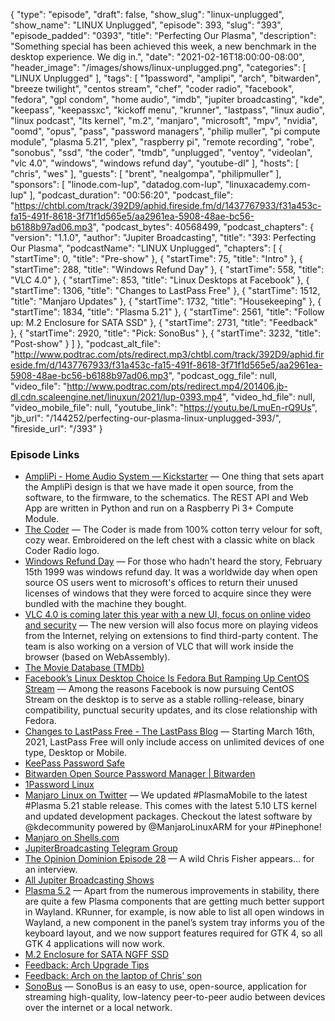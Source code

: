 {
  "type": "episode",
  "draft": false,
  "show_slug": "linux-unplugged",
  "show_name": "LINUX Unplugged",
  "episode": 393,
  "slug": "393",
  "episode_padded": "0393",
  "title": "Perfecting Our Plasma",
  "description": "Something special has been achieved this week, a new benchmark in the desktop experience. We dig in.",
  "date": "2021-02-16T18:00:00-08:00",
  "header_image": "/images/shows/linux-unplugged.png",
  "categories": [
    "LINUX Unplugged"
  ],
  "tags": [
    "1password",
    "amplipi",
    "arch",
    "bitwarden",
    "breeze twilight",
    "centos stream",
    "chef",
    "coder radio",
    "facebook",
    "fedora",
    "gpl condom",
    "home audio",
    "imdb",
    "jupiter broadcasting",
    "kde",
    "keepass",
    "keepassxc",
    "kickoff menu",
    "krunner",
    "lastpass",
    "linux audio",
    "linux podcast",
    "lts kernel",
    "m.2",
    "manjaro",
    "microsoft",
    "mpv",
    "nvidia",
    "oomd",
    "opus",
    "pass",
    "password managers",
    "philip muller",
    "pi compute module",
    "plasma 5.21",
    "plex",
    "raspberry pi",
    "remote recording",
    "robe",
    "sonobus",
    "ssd",
    "the coder",
    "tmdb",
    "unplugged",
    "ventoy",
    "videolan",
    "vlc 4.0",
    "windows",
    "windows refund day",
    "youtube-dl"
  ],
  "hosts": [
    "chris",
    "wes"
  ],
  "guests": [
    "brent",
    "nealgompa",
    "philipmuller"
  ],
  "sponsors": [
    "linode.com-lup",
    "datadog.com-lup",
    "linuxacademy.com-lup"
  ],
  "podcast_duration": "00:56:20",
  "podcast_file": "https://chtbl.com/track/392D9/aphid.fireside.fm/d/1437767933/f31a453c-fa15-491f-8618-3f71f1d565e5/aa2961ea-5908-48ae-bc56-b6188b97ad06.mp3",
  "podcast_bytes": 40568499,
  "podcast_chapters": {
    "version": "1.1.0",
    "author": "Jupiter Broadcasting",
    "title": "393: Perfecting Our Plasma",
    "podcastName": "LINUX Unplugged",
    "chapters": [
      {
        "startTime": 0,
        "title": "Pre-show"
      },
      {
        "startTime": 75,
        "title": "Intro"
      },
      {
        "startTime": 288,
        "title": "Windows Refund Day"
      },
      {
        "startTime": 558,
        "title": "VLC 4.0"
      },
      {
        "startTime": 853,
        "title": "Linux Desktops at Facebook"
      },
      {
        "startTime": 1306,
        "title": "Changes to LastPass Free"
      },
      {
        "startTime": 1512,
        "title": "Manjaro Updates"
      },
      {
        "startTime": 1732,
        "title": "Housekeeping"
      },
      {
        "startTime": 1834,
        "title": "Plasma 5.21"
      },
      {
        "startTime": 2561,
        "title": "Follow up: M.2 Enclosure for SATA SSD"
      },
      {
        "startTime": 2731,
        "title": "Feedback"
      },
      {
        "startTime": 2920,
        "title": "Pick: SonoBus"
      },
      {
        "startTime": 3232,
        "title": "Post-show"
      }
    ]
  },
  "podcast_alt_file": "http://www.podtrac.com/pts/redirect.mp3/chtbl.com/track/392D9/aphid.fireside.fm/d/1437767933/f31a453c-fa15-491f-8618-3f71f1d565e5/aa2961ea-5908-48ae-bc56-b6188b97ad06.mp3",
  "podcast_ogg_file": null,
  "video_file": "http://www.podtrac.com/pts/redirect.mp4/201406.jb-dl.cdn.scaleengine.net/linuxun/2021/lup-0393.mp4",
  "video_hd_file": null,
  "video_mobile_file": null,
  "youtube_link": "https://youtu.be/LmuEn-rQ9Us",
  "jb_url": "/144252/perfecting-our-plasma-linux-unplugged-393/",
  "fireside_url": "/393"
}


### Episode Links

  * [AmpliPi - Home Audio System — Kickstarter](https://www.kickstarter.com/projects/micro-nova/amplipi-home-audio-system "AmpliPi - Home Audio System — Kickstarter") — One thing that sets apart the AmpliPi design is that we have made it open source, from the software, to the firmware, to the schematics. The REST API and Web App are written in Python and run on a Raspberry Pi 3+ Compute Module.
  * [The Coder](http://thecoder.shop/ "The Coder") — The Coder is made from 100% cotton terry velour for soft, cozy wear. Embroidered on the left chest with a classic white on black Coder Radio logo.
  * [Windows Refund Day](http://marc.merlins.org/linux/refundday/ "Windows Refund Day") — For those who hadn't heard the story, February 15th 1999 was windows refund day. It was a worldwide day when open source OS users went to microsoft's offices to return their unused licenses of windows that they were forced to acquire since they were bundled with the machine they bought.
  * [VLC 4.0 is coming later this year with a new UI, focus on online video and security](https://www.gsmarena.com/vlc_40_is_coming_later_this_year_with_a_new_ui_focus_on_online_video_and_security-news-47727.php "VLC 4.0 is coming later this year with a new UI, focus on online video and security") — The new version will also focus more on playing videos from the Internet, relying on extensions to find third-party content. The team is also working on a version of VLC that will work inside the browser (based on WebAssembly).
  * [The Movie Database (TMDb)](https://www.themoviedb.org/ "The Movie Database \(TMDb\)")
  * [Facebook’s Linux Desktop Choice Is Fedora But Ramping Up CentOS Stream](https://www.phoronix.com/scan.php?page=news_item&px=Facebook-Desktops-Fedora-CentOS "Facebook’s Linux Desktop Choice Is Fedora But Ramping Up CentOS Stream") — Among the reasons Facebook is now pursuing CentOS Stream on the desktop is to serve as a stable rolling-release, binary compatibility, punctual security updates, and its close relationship with Fedora.
  * [Changes to LastPass Free - The LastPass Blog](https://blog.lastpass.com/2021/02/changes-to-lastpass-free/ "Changes to LastPass Free - The LastPass Blog") — Starting March 16th, 2021, LastPass Free will only include access on unlimited devices of one type, Desktop or Mobile.
  * [KeePass Password Safe](https://keepass.info/ "KeePass Password Safe")
  * [Bitwarden Open Source Password Manager | Bitwarden](https://bitwarden.com/ "Bitwarden Open Source Password Manager | Bitwarden")
  * [1Password Linux](https://1password.com/downloads/linux/ "1Password Linux")
  * [Manjaro Linux on Twitter](https://twitter.com/ManjaroLinux/status/1360618565959876608 "Manjaro Linux on Twitter") — We updated #PlasmaMobile to the latest #Plasma 5.21 stable release. This comes with the latest 5.10 LTS kernel and updated development packages. Checkout the latest software by @kdecommunity powered by @ManjaroLinuxARM for your #Pinephone!
  * [Manjaro on Shells.com](https://www.shells.com/b/update-manjaro-text/l/en-US/manjaro "Manjaro on Shells.com")
  * [JupiterBroadcasting Telegram Group](http://jupiterbroadcasting.com/telegram "JupiterBroadcasting Telegram Group")
  * [The Opinion Dominion Episode 28](https://www.theopiniondominion.org/28 "The Opinion Dominion Episode 28") — A wild Chris Fisher appears… for an interview.
  * [All Jupiter Broadcasting Shows](https://feed.jupiter.zone/allshows "All Jupiter Broadcasting Shows")
  * [Plasma 5.2](https://kde.org/announcements/plasma/5/5.21.0/ "Plasma 5.2") — Apart from the numerous improvements in stability, there are quite a few Plasma components that are getting much better support in Wayland. KRunner, for example, is now able to list all open windows in Wayland, a new component in the panel’s system tray informs you of the keyboard layout, and we now support features required for GTK 4, so all GTK 4 applications will now work.
  * [M.2 Enclosure for SATA NGFF SSD](https://www.amazon.com/gp/product/B082NRJ5MS/ "M.2 Enclosure for SATA NGFF SSD")
  * [Feedback: Arch Upgrade Tips](https://slexy.org/view/s2FW8GtD4p "Feedback: Arch Upgrade Tips")
  * [Feedback: Arch on the laptop of Chris’ son](https://slexy.org/view/s20T9gz2lN "Feedback: Arch on the laptop of Chris’ son")
  * [SonoBus](https://sonobus.net/ "SonoBus") — SonoBus is an easy to use, open-source, application for streaming high-quality, low-latency peer-to-peer audio between devices over the internet or a local network.



